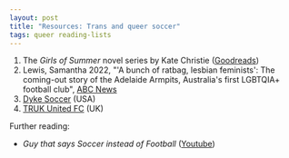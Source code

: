 ```yaml
---
layout: post
title: "Resources: Trans and queer soccer"
tags: queer reading-lists
---
```

1. The *Girls of Summer* novel series by Kate Christie ([Goodreads](https://www.goodreads.com/series/184054-girls-of-summer))
2. Lewis, Samantha 2022, "'A bunch of ratbag, lesbian feminists': The coming-out story of the Adelaide Armpits, Australia's first LGBTQIA+ football club", [ABC News](https://www.abc.net.au/news/2022-06-19/adelaide-armpits-australias-first-lgbtqia-football-team/101126586)
3. [Dyke Soccer](https://www.dykesoccer.org/) (USA)
4. [TRUK United FC](https://trukunitedfc.com/) (UK)

Further reading:
- *Guy that says Soccer instead of Football* ([Youtube](https://www.youtube.com/watch?v=4uCvcAtdC6w))
